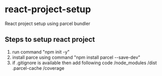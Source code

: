 # react-project-setup

React project setup using parcel bundler

## Steps to setup react project

1. run command "npm init -y"
2. install parce using command "npm install parcel --save-dev"
3. if .gitignore is available then add following code
   /node_modules
   /dist
   .parcel-cache
   /coverage
